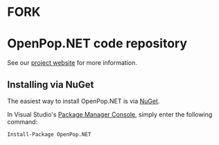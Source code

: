# FORK

OpenPop.NET code repository
====

See our [project website](http://hpop.sourceforge.net/) for more information.

## Installing via NuGet
The easiest way to install OpenPop.NET is via [NuGet](https://www.nuget.org/packages/OpenPop.NET/).

In Visual Studio's [Package Manager Console](http://docs.nuget.org/docs/start-here/using-the-package-manager-console),
simply enter the following command:

    Install-Package OpenPop.NET
